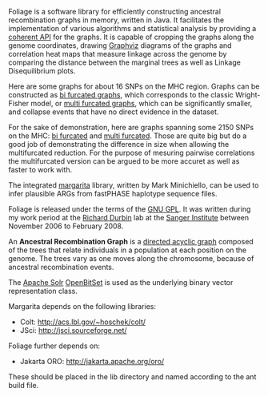 Foliage is a software library for efficiently constructing ancestral recombination graphs in memory, written in Java.
It facilitates the implementation of various algorithms and statistical analysis by providing a [coherent API](http://moonwatcher.github.com/Foliage/) for the graphs.
It is capable of cropping the graphs along the genome coordinates, drawing [Graphviz](http://www.graphviz.org) diagrams of the graphs 
and correlation heat maps that measure linkage across the genome by comparing the distance between the marginal trees as well as Linkage Disequilibrium plots. 

Here are some graphs for about 16 SNPs on the MHC region. Graphs can be constructed as [bi furcated graphs](http://moonwatcher.github.com/Foliage/HLA_2135_2150.pdf), which corresponds to the classic Wright-Fisher model, 
or [multi furcated graphs](http://moonwatcher.github.com/Foliage/HLA_mf_2135_2150.pdf), which can be significantly smaller, and collapse events that have no direct evidence in the dataset.

For the sake of demonstration, here are graphs spanning some 2150 SNPs on the MHC: [bi furcated](http://moonwatcher.github.com/Foliage/HLA.pdf) and [multi furcated](http://moonwatcher.github.com/Foliage/HLA_mf.pdf).
Those are quite big but do a good job of demonstrating the difference in size when allowing the multifurcated reduction.
For the purpose of mesuring pairwise correlations the multifurcated version can be argued to be more accuret as well as faster to work with.

 
The integrated [margarita](http://www.sanger.ac.uk/Software/analysis/margarita) library, written by Mark Minichiello, 
can be used to infer plausible ARGs from fastPHASE haplotype sequence files.

Foliage is released under the terms of the [GNU GPL](http://www.gnu.org/licenses/old-licenses/gpl-2.0.html).
It was written during my work period at the [Richard Durbin](http://www.sanger.ac.uk/Teams/faculty/durbin) lab 
at the [Sanger Institute](http://www.sanger.ac.uk) between November 2006 to February 2008.

An __Ancestral Recombination Graph__ is a [directed acyclic graph](http://en.wikipedia.org/wiki/Directed_acyclic_graph)
composed of the trees that relate individuals in a population at each position on the genome.
The trees vary as one moves along the chromosome, because of ancestral recombination events.



The [Apache Solr](http://lucene.apache.org/solr/) [OpenBitSet](http://lucene.apache.org/java/2_4_0/api/org/apache/lucene/util/OpenBitSet.html) 
is used as the underlying binary vector representation class.

Margarita depends on the following libraries:

 * Colt: http://acs.lbl.gov/~hoschek/colt/
 * JSci: http://jsci.sourceforge.net/

Foliage further depends on:

 * Jakarta ORO: http://jakarta.apache.org/oro/

These should be placed in the lib directory and named according to the ant build file.

